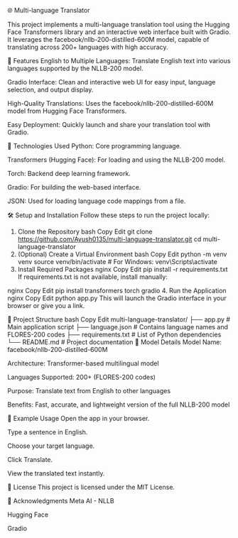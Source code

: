 🌐 Multi-language Translator

This project implements a multi-language translation tool using the Hugging Face Transformers library and an interactive web interface built with Gradio. It leverages the facebook/nllb-200-distilled-600M model, capable of translating across 200+ languages with high accuracy.

🚀 Features
English to Multiple Languages: Translate English text into various languages supported by the NLLB-200 model.

Gradio Interface: Clean and interactive web UI for easy input, language selection, and output display.

High-Quality Translations: Uses the facebook/nllb-200-distilled-600M model from Hugging Face Transformers.

Easy Deployment: Quickly launch and share your translation tool with Gradio.

🧰 Technologies Used
Python: Core programming language.

Transformers (Hugging Face): For loading and using the NLLB-200 model.

Torch: Backend deep learning framework.

Gradio: For building the web-based interface.

JSON: Used for loading language code mappings from a file.

🛠️ Setup and Installation
Follow these steps to run the project locally:

1. Clone the Repository
bash
Copy
Edit
git clone https://github.com/Ayush0135/multi-language-translator.git
cd multi-language-translator
2. (Optional) Create a Virtual Environment
bash
Copy
Edit
python -m venv venv
source venv/bin/activate  # For Windows: venv\Scripts\activate
3. Install Required Packages
nginx
Copy
Edit
pip install -r requirements.txt
If requirements.txt is not available, install manually:

nginx
Copy
Edit
pip install transformers torch gradio
4. Run the Application
nginx
Copy
Edit
python app.py
This will launch the Gradio interface in your browser or give you a link.

📁 Project Structure
bash
Copy
Edit
multi-language-translator/
├── app.py               # Main application script
├── language.json        # Contains language names and FLORES-200 codes
├── requirements.txt     # List of Python dependencies
└── README.md            # Project documentation
🤖 Model Details
Model Name: facebook/nllb-200-distilled-600M

Architecture: Transformer-based multilingual model

Languages Supported: 200+ (FLORES-200 codes)

Purpose: Translate text from English to other languages

Benefits: Fast, accurate, and lightweight version of the full NLLB-200 model

🧪 Example Usage
Open the app in your browser.

Type a sentence in English.

Choose your target language.

Click Translate.

View the translated text instantly.

📄 License
This project is licensed under the MIT License.

🙏 Acknowledgments
Meta AI - NLLB

Hugging Face

Gradio


